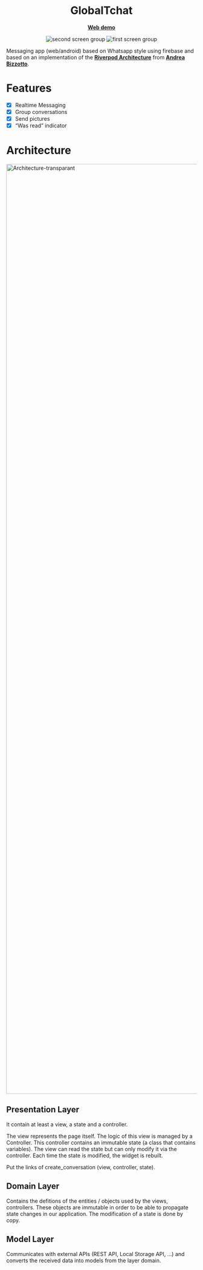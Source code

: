 <h1 align="center">
    GlobalTchat
</h1>

<p align="center">
    <b>
        <a href="https://global-tchat-flutter-app.web.app">Web demo</a><br>
    </b>
</p>



<p align="center">
  <img src="https://user-images.githubusercontent.com/43412722/236698740-1ac462e9-2ae2-4766-9d7d-2eac0fa5e0a2.png" alt="second screen group"/>
  <img src="https://user-images.githubusercontent.com/43412722/236699189-a59d4bb9-a52a-4b33-839b-d66de73c4e2a.png" alt="first screen group"/>
</p>

Messaging app (web/android) based on Whatsapp style using firebase and based on an implementation of the **[Riverpod Architecture](https://codewithandrea.com/articles/flutter-app-architecture-riverpod-introduction/)** from **[Andrea Bizzotto](https://github.com/bizz84/)**.

# Features

- [x]  Realtime Messaging
- [x]  Group conversations
- [x]  Send pictures
- [x]  “Was read” indicator

# Architecture

<img width="2453" alt="Architecture-transparant" src="https://user-images.githubusercontent.com/43412722/236888379-a8327b92-2ad2-4f6d-90ba-8b94db480395.png">

## Presentation Layer

It contain at least a view, a state and a controller.

The view represents the page itself. The logic of this view is managed by a Controller. This controller contains an immutable state (a class that contains variables). The view can read the state but can only modify it via the controller. Each time the state is modified, the widget is rebuilt.

Put the links of create_conversation (view, controller, state).

## Domain Layer

Contains the defitions of the entities / objects used by the views, controllers. These objects are immutable in order to be able to propagate state changes in our application. The modification of a state is done by copy.

## Model Layer

Communicates with external APIs (REST API, Local Storage API, ...) and converts the received data into models from the layer domain.
